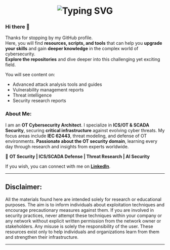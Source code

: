 

<h1 align="center">
  <img src="https://readme-typing-svg.herokuapp.com?font=Fira+Code&size=28&duration=3000&pause=1000&color=FF0000&center=true&vCenter=true&width=700&lines=Welcome+to+the+World+of+Cyber+Defense" alt="Typing SVG" />
</h1>

### Hi there 👋
Thanks for stopping by my GitHub profile.  
Here, you will find **resources, scripts, and tools** that can help you **upgrade your skills** and gain **deeper knowledge** in the complex world of cybersecurity.  
**Explore the repositories** and dive deeper into this challenging yet exciting field.  

You will see content on:  
- Advanced attack analysis tools and guides  
- Vulnerability management reports  
- Threat intelligence  
- Security research reports  

### About Me:
I am an **OT Cybersecurity Architect**. I specialize in **ICS/OT & SCADA Security**, securing **critical infrastructure** against evolving cyber threats. My focus areas include **IEC 62443**, threat modeling, and defense of OT environments. **Passionate about the OT security domain**, learning every day through research and insights from experts worldwide.  

🔹 **OT Security | ICS/SCADA Defense | Threat Research | AI Security**

If you wish, you can connect with me on [**LinkedIn**](https://www.linkedin.com/in/asmz/).
<hr>

## Disclaimer: 
All the materials found here are intended solely for research or educational purposes. The aim is to inform individuals about exploitation techniques and encourage precautionary measures against them. If you are involved in security practices, never attempt these techniques within your company or any network without explicit written permission from the network owner or stakeholders. Any misuse is solely the responsibility of the user. These resources exist only to help individuals and organizations learn from them and strengthen their infrastructure.

<hr>

<!--
**asmz23/asmz23** is a ✨ _special_ ✨ repository because its `README.md` (this file) appears on your GitHub profile.

Here are some ideas to get you started:

- 🔭 I’m currently working on ...
- 🌱 I’m currently learning ...
- 👯 I’m looking to collaborate on ...
- 🤔 I’m looking for help with ...
- 💬 Ask me about ...
- 📫 How to reach me: ...
- 😄 Pronouns: ...
- ⚡ Fun fact: ...
-->
